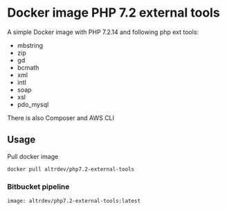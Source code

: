 # Docker image PHP 7.2 external tools

A simple Docker image with PHP 7.2.14 and following php ext tools:
- mbstring
- zip
- gd
- bcmath
- xml
- intl
- soap
- xsl
- pdo_mysql

There is also Composer and AWS CLI

## Usage

Pull docker image

```
docker pull altrdev/php7.2-external-tools
```

### Bitbucket pipeline
```
image: altrdev/php7.2-external-tools:latest
```
